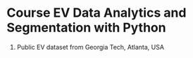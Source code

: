 # Course EV Data Analytics and Segmentation with Python

1. Public EV dataset from Georgia Tech, Atlanta, USA
